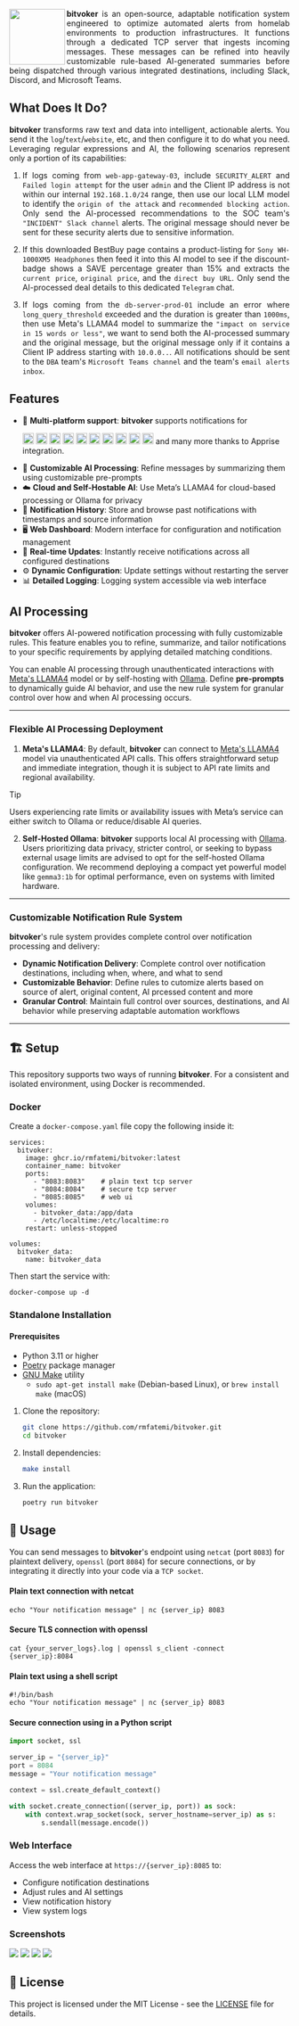 <div align="justify">
<p>
  <img align="left" src="https://raw.githubusercontent.com/rmfatemi/bitvoker/master/web/src/assets/bitvoker.svg" width="100" />
  <strong>bitvoker</strong> is an open-source, adaptable notification system engineered to optimize automated alerts from homelab environments to production infrastructures. It functions through a dedicated TCP server that ingests incoming messages. These messages can be refined into heavily customizable rule-based AI-generated summaries before being dispatched through various integrated destinations, including Slack, Discord, and Microsoft Teams.
</p>


## What Does It Do?

**bitvoker** transforms raw text and data into intelligent, actionable alerts. You send it the `log`/`text`/`website`, etc, and then configure it to do what you need. Leveraging regular expressions and AI, the following scenarios represent only a portion of its capabilities:

1. If logs coming from `web-app-gateway-03`, include `SECURITY_ALERT` and `Failed login attempt` for the user `admin` and the Client IP address is not within our internal `192.168.1.0/24` range, then use our local LLM model to identify the `origin of the attack` and `recommended blocking action`. Only send the AI-processed recommendations to the SOC team's `"INCIDENT" Slack channel` alerts. The original message should never be sent for these security alerts due to sensitive information.

2. If this downloaded BestBuy page contains a product-listing for `Sony WH-1000XM5 Headphones` then feed it into this AI model to see if the discount-badge shows a SAVE percentage greater than 15% and extracts the `current price`, `original price`, and the `direct buy URL`. Only send the AI-processed deal details to this dedicated `Telegram` chat.

3. If logs coming from the `db-server-prod-01` include an error where `long_query_threshold` exceeded and the duration is greater than `1000ms`, then use Meta's LLAMA4 model to summarize the `"impact on service in 15 words or less"`, we want to send both the AI-processed summary and the original message, but the original message only if it contains a Client IP address starting with `10.0.0..`. All notifications should be sent to the `DBA` team's `Microsoft Teams channel` and the team's `email alerts inbox`.


</div>

## Features

- 📢 **Multi-platform support**: **bitvoker** supports notifications for
  <p>
  <span>
    <img src="https://github.com/homarr-labs/dashboard-icons/blob/main/svg/telegram.svg" width="20">
    <img src="https://github.com/homarr-labs/dashboard-icons/blob/main/svg/slack.svg" width="20">
    <img src="https://github.com/homarr-labs/dashboard-icons/blob/main/svg/microsoft-teams.svg" width="20">
    <img src="https://github.com/homarr-labs/dashboard-icons/blob/main/svg/gmail.svg" width="20">
    <img src="https://github.com/homarr-labs/dashboard-icons/blob/main/svg/discord.svg" width="20">
    <img src="https://github.com/homarr-labs/dashboard-icons/blob/main/svg/whatsapp.svg" width="20">
    <img src="https://github.com/homarr-labs/dashboard-icons/blob/main/svg/gotify.svg" width="20">
    <img src="https://github.com/homarr-labs/dashboard-icons/blob/main/svg/ntfy.svg" width="20">
    <img src="https://github.com/homarr-labs/dashboard-icons/blob/main/svg/pushover.svg" width="20">
    <img src="https://github.com/homarr-labs/dashboard-icons/blob/main/svg/home-assistant.svg" width="20">
  </span>
   and many more thanks to Apprise integration.
</p>

- 🤖 **Customizable AI Processing**: Refine messages by summarizing them using customizable pre-prompts
- ☁️ **Cloud and Self-Hostable AI**: Use Meta’s LLAMA4 for cloud-based processing or Ollama for privacy
- 📜 **Notification History**: Store and browse past notifications with timestamps and source information
- 🖥️ **Web Dashboard**: Modern interface for configuration and notification management
- 🔄 **Real-time Updates**: Instantly receive notifications across all configured destinations
- ⚙️ **Dynamic Configuration**: Update settings without restarting the server
- 📊 **Detailed Logging**: Logging system accessible via web interface

## AI Processing

**bitvoker** offers AI-powered notification processing with fully customizable rules. This feature enables you to refine, summarize, and tailor notifications to your specific requirements by applying detailed matching conditions.

You can enable AI processing through unauthenticated interactions with [Meta's LLAMA4](https://www.meta.ai/) model or by self-hosting with [Ollama](https://ollama.com/). Define **pre-prompts** to dynamically guide AI behavior, and use the new rule system for granular control over how and when AI processing occurs.

---

### Flexible AI Processing Deployment

1.  **Meta's LLAMA4**:
    By default, **bitvoker** can connect to [Meta's LLAMA4](https://www.meta.ai/) model via unauthenticated API calls. This offers straightforward setup and immediate integration, though it is subject to API rate limits and regional availability.


>[!TIP]
> Users experiencing rate limits or availability issues with Meta’s service can either switch to Ollama or reduce/disable AI queries.



2.  **Self-Hosted Ollama**:
    **bitvoker** supports local AI processing with [Ollama](https://ollama.com/). Users prioritizing data privacy, stricter control, or seeking to bypass external usage limits are advised to opt for the self-hosted Ollama configuration. We recommend deploying a compact yet powerful model like `gemma3:1b` for optimal performance, even on systems with limited hardware.

---

### Customizable Notification Rule System

**bitvoker**'s rule system provides complete control over notification processing and delivery:
* **Dynamic Notification Delivery**: Complete control over notification destinations, including when, where, and what to send
* **Customizable Behavior**: Define rules to cutomize alerts based on source of alert, original content, AI prcessed content and more
* **Granular Control**: Maintain full control over sources, destinations, and AI behavior while preserving adaptable automation workflows
---

## 🏗️ Setup
This repository supports two ways of running **bitvoker**. For a consistent and isolated environment, using Docker is recommended.

### Docker

Create a `docker-compose.yaml` file copy the following inside it:

```
services:
  bitvoker:
    image: ghcr.io/rmfatemi/bitvoker:latest
    container_name: bitvoker
    ports:
      - "8083:8083"    # plain text tcp server
      - "8084:8084"    # secure tcp server
      - "8085:8085"    # web ui
    volumes:
      - bitvoker_data:/app/data
      - /etc/localtime:/etc/localtime:ro
    restart: unless-stopped

volumes:
  bitvoker_data:
    name: bitvoker_data
```
Then start the service with:
```
docker-compose up -d
```
### Standalone Installation
#### Prerequisites

- Python 3.11 or higher
- [Poetry](https://python-poetry.org/docs/#installation) package manager
- [GNU Make](https://www.gnu.org/software/make/) utility
  -    `sudo apt-get install make` (Debian-based Linux), or `brew install make` (macOS)
1. Clone the repository:
    ```bash
    git clone https://github.com/rmfatemi/bitvoker.git
    cd bitvoker
    ```

2. Install dependencies:
    ```bash
    make install
    ```

3. Run the application:
    ```bash
    poetry run bitvoker
    ```

## 📝 Usage

You can send messages to **bitvoker**'s endpoint using `netcat` (port `8083`) for plaintext delivery, `openssl` (port `8084`) for secure connections, or by integrating it directly into your code via a `TCP socket`.

#### Plain text connection with netcat

`echo "Your notification message" | nc {server_ip} 8083`

#### Secure TLS connection with openssl

`cat {your_server_logs}.log | openssl s_client -connect {server_ip}:8084`

#### Plain text using a shell script
  ```shell
  #!/bin/bash
  echo "Your notification message" | nc {server_ip} 8083

  ```

#### Secure connection using in a Python script
  ```python
  import socket, ssl

  server_ip = "{server_ip}"
  port = 8084
  message = "Your notification message"

  context = ssl.create_default_context()

  with socket.create_connection((server_ip, port)) as sock:
      with context.wrap_socket(sock, server_hostname=server_ip) as s:
          s.sendall(message.encode())
  ```



### Web Interface
Access the web interface at `https://{server_ip}:8085` to:
- Configure notification destinations
- Adjust rules and AI settings
- View notification history
- View system logs

### Screenshots

<img src="https://github.com/user-attachments/assets/368f4842-59dd-4c38-a91d-a4478ca3efdb">
<img src="https://github.com/user-attachments/assets/04040c01-77bb-4bfd-9fa5-bf4c489f22ca">
<img src="https://github.com/user-attachments/assets/0b2c7e80-cd0a-48c5-a58c-48e2da972387">
<img src="https://github.com/user-attachments/assets/b7d278b5-03ad-4949-b230-1a32cf63b250">

## 🔑 License

This project is licensed under the MIT License - see the [LICENSE](https://github.com/rmfatemi/bitvoker/blob/master/LICENSE) file for details.

